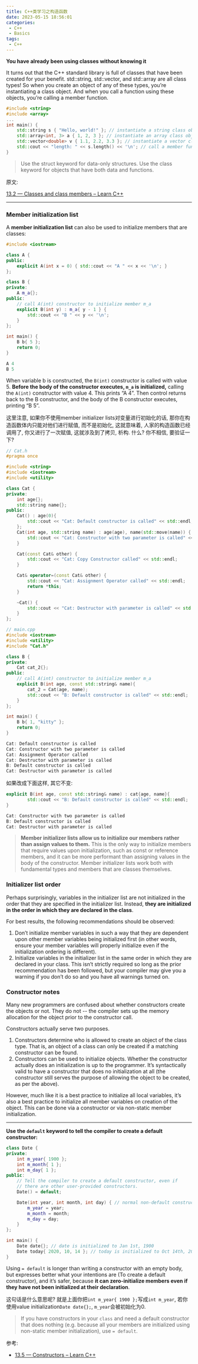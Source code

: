 ```yaml
---
title: C++类学习之构造函数
date: 2023-05-15 18:56:01
categories:
 - C++
 - Basics
tags:
 - C++
---
```


**You have already been using classes without knowing it**

It turns out that the C++ standard library is full of classes that have been created for your benefit. std::string, std::vector, and std::array are all class types! So when you create an object of any of these types, you’re instantiating a class object. And when you call a function using these objects, you’re calling a member function.

```c++
#include <string>
#include <array>
...
int main() {
    std::string s { "Hello, world!" }; // instantiate a string class object
    std::array<int, 3> a { 1, 2, 3 }; // instantiate an array class object
    std::vector<double> v { 1.1, 2.2, 3.3 }; // instantiate a vector class object
    std::cout << "length: " << s.length() << '\n'; // call a member function
}
```

> Use the struct keyword for data-only structures. Use the class keyword for objects that have both data and functions.

原文:

[13.2 — Classes and class members – Learn C++](https://www.learncpp.com/cpp-tutorial/classes-and-class-members/)

---

### Member initialization list

A **member initialization list** can also be used to initialize members that are classes: 

```cpp
#include <iostream>

class A {
public:
    explicit A(int x = 0) { std::cout << "A " << x << '\n'; }
};

class B {
private:
    A m_a{};
public:
    // call A(int) constructor to initialize member m_a
    explicit B(int y) : m_a{ y - 1 } {
        std::cout << "B " << y << '\n';
    }
};

int main() {
    B b{ 5 };
    return 0;
}

A 4
B 5
```

When variable b is constructed, the `B(int)` constructor is called with value 5. **Before the body of the constructor executes, `m_a` is initialized,** calling the `A(int)` constructor with value 4. This prints “A 4”. Then control returns back to the B constructor, and the body of the B constructor executes, printing “B 5”. 

这里注意, 如果你不使用member initializer lists对变量进行初始化的话, 那你在构造函数体内只能对他们进行赋值, 而不是初始化, 这就意味着, 人家的构造函数已经调用了, 你又进行了一次赋值, 这就涉及到了拷贝, 析构. 什么? 你不相信, 要验证一下?

```c++
// Cat.h
#pragma once

#include <string>
#include <iostream>
#include <utility>

class Cat {
private:
    int age{};
    std::string name{};
public:
    Cat() : age(0){
        std::cout << "Cat: Default constructor is called" << std::endl;
    };
    Cat(int age, std::string name) : age(age), name(std::move(name)) {
        std::cout << "Cat: Constructor with two parameter is called" << std::endl;
    }

    Cat(const Cat& other) {
        std::cout << "Cat: Copy Constructor called" << std::endl;
    }

    Cat& operator=(const Cat& other) {
        std::cout << "Cat: Assignment Operator called" << std::endl;
        return *this;
    }

    ~Cat() {
        std::cout << "Cat: Destructor with parameter is called" << std::endl;
    }
};
```

```c++
// main.cpp
#include <iostream>
#include <utility>
#include "Cat.h"

class B {
private:
    Cat cat_2{};
public:
    // call A(int) constructor to initialize member m_a
    explicit B(int age, const std::string& name){
        cat_2 = Cat(age, name);
        std::cout << "B: Default constructor is called" << std::endl;
    }
};

int main() {
    B b{ 1, "kitty" };
    return 0;
}

Cat: Default constructor is called
Cat: Constructor with two parameter is called
Cat: Assignment Operator called
Cat: Destructor with parameter is called
B: Default constructor is called
Cat: Destructor with parameter is called
```

如果改成下面这样, 其它不变:

```cpp
explicit B(int age, const std::string& name) : cat{age, name}{
        std::cout << "B: Default constructor is called" << std::endl;
}

Cat: Constructor with two parameter is called
B: Default constructor is called
Cat: Destructor with parameter is called
```

> **Member initializer lists allow us to initialize our members rather than assign values to them.** This is the only way to initialize members that require values upon initialization, such as const or reference members, and it can be more performant than assigning values in the body of the constructor. Member initializer lists work both with fundamental types and members that are classes themselves. 

### Initializer list order

Perhaps surprisingly, variables in the initializer list are not initialized in the order that they are specified in the initializer list. Instead, **they are initialized in the order in which they are declared in the class**.

For best results, the following recommendations should be observed:

1. Don’t initialize member variables in such a way that they are dependent upon other member variables being initialized first (in other words, ensure your member variables will properly initialize even if the initialization ordering is different).
2. Initialize variables in the initializer list in the same order in which they are declared in your class. This isn’t strictly required so long as the prior recommendation has been followed, but your compiler may give you a warning if you don’t do so and you have all warnings turned on.

### Constructor notes

Many new programmers are confused about whether constructors create the objects or not. They do not -- the compiler sets up the memory allocation for the object prior to the constructor call.

Constructors actually serve two purposes.

1. Constructors determine who is allowed to create an object of the class type. That is, an object of a class can only be created if a matching constructor can be found.
2. Constructors can be used to initialize objects. Whether the constructor actually does an initialization is up to the programmer. It’s syntactically valid to have a constructor that does no initialization at all (the constructor still serves the purpose of allowing the object to be created, as per the above).

However, much like it is a best practice to initialize all local variables, it’s also a best practice to initialize all member variables on creation of the object. This can be done via a constructor or via non-static member initialization.

---

**Use the `default` keyword to tell the compiler to create a default constructor:**

```c++
class Date {
private:
    int m_year{ 1900 };
    int m_month{ 1 };
    int m_day{ 1 };
public:
    // Tell the compiler to create a default constructor, even if
    // there are other user-provided constructors.
    Date() = default;

    Date(int year, int month, int day) { // normal non-default constructor
        m_year = year;
        m_month = month;
        m_day = day;
    }
};

int main() {
    Date date{}; // date is initialized to Jan 1st, 1900
    Date today{ 2020, 10, 14 }; // today is initialized to Oct 14th, 2020
}
```

Using `= default` is longer than writing a constructor with an empty body, but expresses better what your intentions are (To create a default constructor), and it’s safer, because **it can zero-initialize members even if they have not been initialized at their declaration**. 

这句话是什么意思呢?  就是上面你把`int m_year{ 1900 };`写成`int m_year`, 若你使用value initialization`Date date{};`,  `m_year`会被初始化为0. 

> If you have constructors in your `class` and need a default constructor that does nothing (e.g. because all your members are initialized using non-static member initialization), use `= default`.

参考:

- [13.5 — Constructors – Learn C++](https://www.learncpp.com/cpp-tutorial/constructors/)
